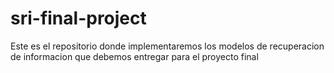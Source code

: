 # sri-final-project
Este es el repositorio donde implementaremos los modelos de recuperacion de informacion que debemos entregar para el proyecto final
